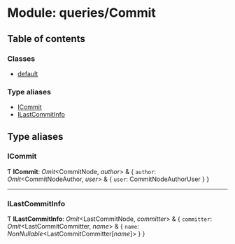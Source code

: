 # Module: queries/Commit

## Table of contents

### Classes

- [default](../classes/queries_commit.default.md)

### Type aliases

- [ICommit](queries_commit.md#icommit)
- [ILastCommitInfo](queries_commit.md#ilastcommitinfo)

## Type aliases

### ICommit

Ƭ **ICommit**: *Omit*<CommitNode, *author*\> & { `author`: *Omit*<CommitNodeAuthor, *user*\> & { `user`: CommitNodeAuthorUser  }  }

___

### ILastCommitInfo

Ƭ **ILastCommitInfo**: *Omit*<LastCommitNode, *committer*\> & { `committer`: *Omit*<LastCommitCommitter, *name*\> & { `name`: *NonNullable*<LastCommitCommitter[*name*]\>  }  }
